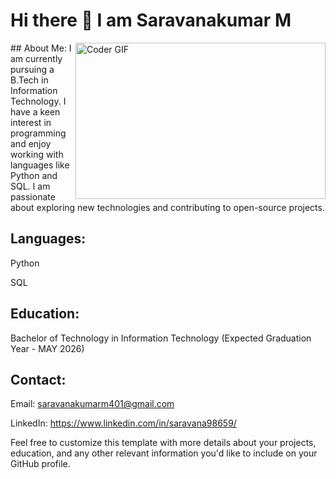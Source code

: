 # Hi there 👋 I am Saravanakumar M
<img align="right" alt="Coder GIF" height=250 width=400 src="https://static.wixstatic.com/media/2be1ce_864567900845418ebfd61e297637464d~mv2.gif" />
## About Me:
I am currently pursuing a B.Tech in Information Technology. I have a keen interest in programming and enjoy working with languages like Python and SQL. I am passionate about exploring new technologies and contributing to open-source projects.

## Languages:


Python

SQL



## Education:

Bachelor of Technology in Information Technology (Expected Graduation Year - MAY 2026)

## Contact:

Email: saravanakumarm401@gmail.com

LinkedIn: https://www.linkedin.com/in/saravana98659/

Feel free to customize this template with more details about your projects, education, and any other relevant information you'd like to include on your GitHub profile.
